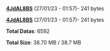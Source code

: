 [**4JdAL8BS**](/data/4JdAL8BS.txt) (27/01/23 - 01:57)- 241 bytes

[**4JdAL8BS**](/data/4JdAL8BS.txt) (27/01/23 - 01:57)- 241 bytes

**Total Datas**: 6592

**Total Size**: 38.70 MB / 38.7 MB